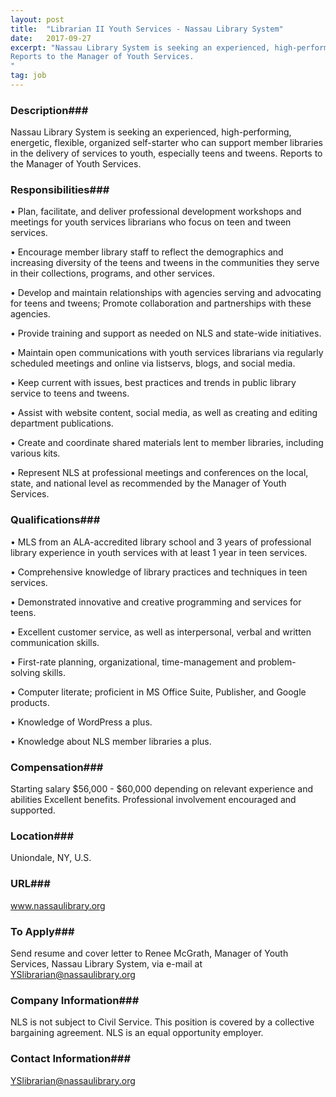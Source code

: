 ```yaml
---
layout: post
title:  "Librarian II Youth Services - Nassau Library System"
date:   2017-09-27
excerpt: "Nassau Library System is seeking an experienced, high-performing, energetic, flexible, organized self-starter who can support member libraries in the delivery of services to youth, especially teens and tweens.
Reports to the Manager of Youth Services. 
"
tag: job
---
```


### Description###

Nassau Library System is seeking an experienced, high-performing, energetic, flexible, organized self-starter who can support member libraries in the delivery of services to youth, especially teens and tweens.
Reports to the Manager of Youth Services. 



### Responsibilities###


• 	Plan, facilitate, and deliver professional development workshops and meetings for youth services librarians who focus on teen and tween services. 

• 	Encourage member library staff to reflect the demographics and increasing diversity of the teens and tweens in the communities they serve in their collections, programs, and other services.

• 	Develop and maintain relationships with agencies serving and advocating for teens and tweens; Promote collaboration and partnerships with these agencies.

• 	Provide training and support as needed on NLS and state-wide initiatives.

• 	Maintain open communications with youth services librarians via regularly scheduled meetings and online via listservs, blogs, and social media.

• 	Keep current with issues, best practices and trends in public library service to teens and tweens.

• 	Assist with website content, social media, as well as creating and editing department publications.

• 	Create and coordinate shared materials lent to member libraries, including various kits.

• 	Represent NLS at professional meetings and conferences on the local, state, and national level as recommended by the Manager of Youth Services. 



### Qualifications###


• 	MLS from an ALA-accredited library school and 3 years of professional library experience in youth services with at least 1 year in teen services.

• 	Comprehensive knowledge of library practices and techniques in teen services. 

• 	Demonstrated innovative and creative programming and services for teens. 

• 	Excellent customer service, as well as interpersonal, verbal and written communication skills.

• 	First-rate planning, organizational, time-management and problem-solving skills.

• 	Computer literate; proficient in MS Office Suite, Publisher, and Google products.

• 	Knowledge of WordPress a plus.

• 	Knowledge about NLS member libraries a plus.



### Compensation###

Starting salary $56,000 - $60,000 depending on relevant experience and abilities Excellent benefits.   Professional involvement encouraged and supported.


### Location###

Uniondale, NY, U.S.


### URL###

www.nassaulibrary.org

### To Apply###

Send resume and cover letter to Renee McGrath, Manager of Youth Services, 
Nassau Library System, via e-mail at YSlibrarian@nassaulibrary.org


### Company Information###

NLS is not subject to Civil Service.  This position is covered by a collective bargaining agreement.
NLS is an equal opportunity employer.


### Contact Information###

YSlibrarian@nassaulibrary.org

